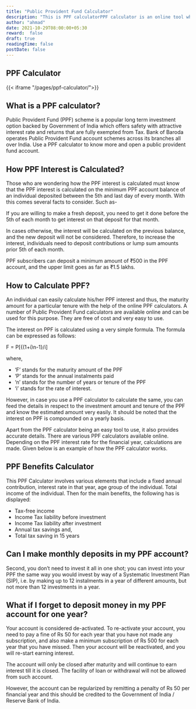 ```yaml
---
title: "Public Provident Fund Calculator"
description: "This is PPF calculatorPPF calculator is an online tool which you can use to calculate returns on the investments made in the PPF Account."
author: "ahmad"
date: 2021-10-29T08:00:00+05:30
reward:  false
draft: true
readingTime: false
postDate: false
---
```


## PPF Calculator


{{< iframe "/pages/ppf-calculator/">}}

## What is a PPF calculator?
Public Provident Fund (PPF) scheme is a popular long term investment option backed by Government of India which offers safety with attractive interest rate and returns that are fully exempted from Tax. Bank of Baroda operates Public Provident Fund account schemes across its branches all over India. Use a PPF calculator to know more and open a public provident fund account.

## How PPF Interest is Calculated?

Those who are wondering how the PPF interest is calculated must know that the PPF interest is calculated on the minimum PPF account balance of an individual deposited between the 5th and last day of every month. With this comes several facts to consider. Such as-

If you are willing to make a fresh deposit, you need to get it done before the 5th  of each month to get interest on that deposit for that month. 

In cases otherwise, the interest will be calculated on the previous balance, and the new deposit will not be considered.
Therefore, to increase the interest, individuals need to deposit contributions or lump sum amounts prior 5th of each month.

PPF subscribers can deposit a minimum amount of ₹500 in the PPF account, and the upper limit goes as far as ₹1.5 lakhs.

## How to Calculate PPF?

An individual can easily calculate his/her PPF interest and thus, the maturity amount for a particular tenure with the help of the online PPF calculators. A number of Public Provident Fund calculators are available online and can be used for this purpose. They are free of cost and very easy to use.

The interest on PPF is calculated using a very simple formula. The formula can be expressed as follows:

F = P[{(1+i)n-1}/i]

where,

- ‘F’ stands for the maturity amount of the PPF
- ‘P’ stands for the annual instalments paid
- ‘n’ stands for the number of years or tenure of the PPF
- ‘i’ stands for the rate of interest.


However, in case you use a PPF calculator to calculate the same, you can feed the details in respect to the investment amount and tenure of the PPF and know the estimated amount very easily. It should be noted that the interest on PPF is compounded on a yearly basis.

Apart from the PPF calculator being an easy tool to use, it also provides accurate details. There are various PPF calculators available online. Depending on the PPF interest rate for the financial year, calculations are made. Given below is an example of how the PPF calculator works.

## PPF Benefits Calculator

This PPF Calculator involves various elements that include a fixed annual contribution, interest rate in that year, age group of the individual. Total income of the individual. Then for the main benefits, the following has is displayed:

- Tax-free income
- Income Tax liability before investment
- Income Tax liability after investment
- Annual tax savings and,
- Total tax saving in 15 years


## Can I make monthly deposits in my PPF account?

Second, you don’t need to invest it all in one shot; you can invest into your PPF the same way you would invest by way of a Systematic Investment Plan (SIP), i.e. by making up to 12 instalments in a year of different amounts, but not more than 12 investments in a year.

## What if I forget to deposit money in my PPF account for one year?

Your account is considered de-activated. To re-activate your account, you need to pay a fine of Rs 50 for each year that you have not made any subscription, and also make a minimum subscription of Rs 500 for each year that you have missed. Then your account will be reactivated, and you will re-start earning interest.

The account will only be closed after maturity and will continue to earn interest till it is closed. The facility of loan or withdrawal will not be allowed from such account.

However, the account can be regularized by remitting a penalty of Rs 50 per financial year and this should be credited to the Government of India / Reserve Bank of India.
